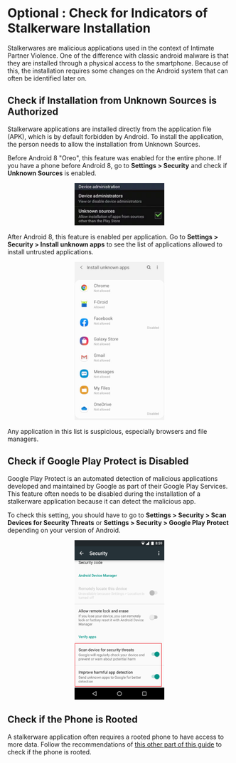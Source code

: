 # Optional : Check for Indicators of Stalkerware Installation

Stalkerwares are malicious applications used in the context of Intimate Partner Violence. One of the difference with classic android malware is that they are installed through a physical access to the smartphone. Because of this, the installation requires some changes on the Android system that can often be identified later on.

## Check if Installation from Unknown Sources is Authorized

Stalkerware applications are installed directly from the application file (APK), which is by default forbidden by Android. To install the application, the person needs to allow the installation from Unknown Sources.

Before Android 8 "Oreo", this feature was enabled for the entire phone. If you have a phone before Android 8, go to **Settings > Security** and check if **Unknown Sources** is enabled.

<center>
<img src="../img/unknown_sources.png" style="max-width:40%">
</center>

After Android 8, this feature is enabled per application. Go to **Settings > Security > Install unknown apps** to see the list of applications allowed to install untrusted applications.

<center>
<img src="../img/unknown_sources2.png" style="max-width:40%">
</center>

Any application in this list is suspicious, especially browsers and file managers.

## Check if Google Play Protect is Disabled

Google Play Protect is an automated detection of malicious applications developed and maintained by Google as part of their Google Play Services. This feature often needs to be disabled during the installation of a stalkerware application because it can detect the malicious app.

To check this setting, you should have to go to **Settings > Security > Scan Devices for Security Threats** or **Settings > Security > Google Play Protect** depending on your version of Android.

<center>
<img src="../img/androidscan.png" style="max-width:40%">
</center>

## Check if the Phone is Rooted

A stalkerware application often requires a rooted phone to have access to more data. Follow the recommendations of [this other part of this guide](root.md) to check if the phone is rooted.
